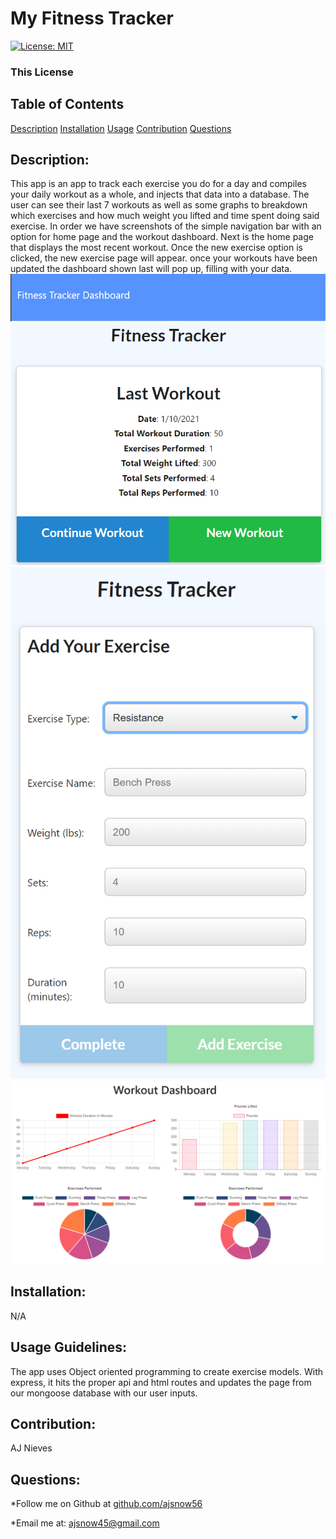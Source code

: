 # My Fitness Tracker
[![License: MIT](https://img.shields.io/badge/License-MIT-yellow.svg)](https://opensource.org/licenses/MIT)
### This License

## Table of Contents

[Description](#Description) [Installation](#installation) [Usage](#Usage-Guidelines) [Contribution](#Contribution) [Questions](#Questions)

## Description:
    
This app is an app to track each exercise you do for a day and compiles your daily workout as a whole, and injects that data into a database. The user can see their last 7 workouts as well as some graphs to breakdown which exercises and how much weight you lifted and time spent doing said exercise. In order we have screenshots of the simple navigation bar with an option for home page and the workout dashboard. Next is the home page that displays the most recent workout. Once the new exercise option is clicked, the new exercise page will appear. once your workouts have been updated the dashboard shown last will pop up, filling with your data.
  ![](public\assets\navbar.PNG)
  ![](public\assets\lastworkout.PNG)
  ![](public\assets\newexercise.PNG)
  ![](public\assets\dashboard.PNG)  
## Installation:
    
N/A
    
## Usage Guidelines:
    
The app uses Object oriented programming to create exercise models. With express, it hits the proper api and html routes and updates the page from our mongoose database with our user inputs.
    

## Contribution:
    
AJ Nieves
    
## Questions:
*Follow me on Github at [github.com/ajsnow56](https://github.com/ajsnow56)

*Email me at: ajsnow45@gmail.com